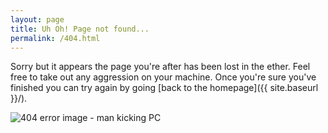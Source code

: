 ```yaml
---
layout: page
title: Uh Oh! Page not found...
permalink: /404.html
---
```


Sorry but it appears the page you\'re after has been lost in the ether.
Feel free to take out any aggression on your machine. Once you\'re sure you\'ve finished you can try again by going [back to the homepage]({{ site.baseurl }}/).

<img class="404" src="{{ site.baseurl }}/images/404.svg" alt="404 error image - man kicking PC"/>